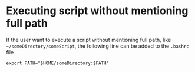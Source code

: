 # Executing script without mentioning full path

If the user want to execute a script without mentioning full path, like ```~/someDirectory/someScript```, the following line can be added to the ```.bashrc``` file

```export PATH="$HOME/someDirectory:$PATH"```
